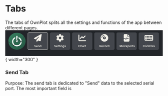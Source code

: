 # Tabs
The tabs of OwnPlot splits all the settings and functions of the app between different pages.
![Main terminal settings](../imgs/OwnPlot_tabs.png){ width="300" }
### Send Tab
Purpose: The send tab is dedicated to "Send" data to the selected serial port.
The most important field is 
